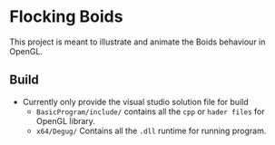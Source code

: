 # Flocking Boids
This project is meant to illustrate and animate the Boids behaviour in OpenGL.

## Build
- Currently only provide the visual studio solution file for build
  - `BasicProgram/include/` contains all the `cpp` or `hader files` for OpenGL library.
  - `x64/Degug/` Contains all the `.dll` runtime for running program.
  
